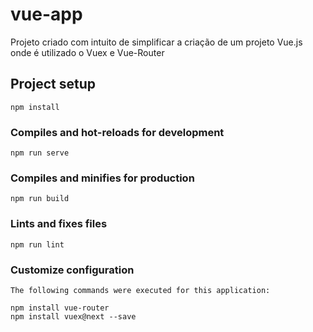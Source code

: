 # vue-app

Projeto criado com intuito de simplificar a criação de um projeto Vue.js onde é utilizado o Vuex e Vue-Router

## Project setup
```
npm install
```

### Compiles and hot-reloads for development
```
npm run serve
```

### Compiles and minifies for production
```
npm run build
```

### Lints and fixes files
```
npm run lint
```

### Customize configuration

```
The following commands were executed for this application:

npm install vue-router
npm install vuex@next --save
```
